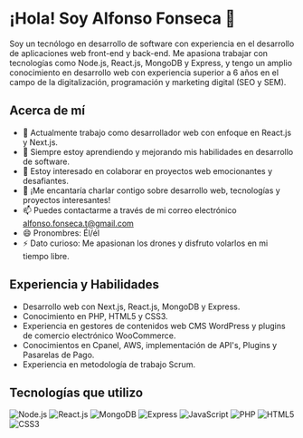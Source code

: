 # ¡Hola! Soy Alfonso Fonseca 👋

Soy un tecnólogo en desarrollo de software con experiencia en el desarrollo de aplicaciones web front-end y back-end. Me apasiona trabajar con tecnologías como Node.js, React.js, MongoDB y Express, y tengo un amplio conocimiento en desarrollo web con experiencia superior a 6 años en el campo de la digitalización, programación y marketing digital (SEO y SEM).

## Acerca de mí

- 🔭 Actualmente trabajo como desarrollador web con enfoque en React.js y Next.js.
- 🌱 Siempre estoy aprendiendo y mejorando mis habilidades en desarrollo de software.
- 👯 Estoy interesado en colaborar en proyectos web emocionantes y desafiantes.
- 💬 ¡Me encantaría charlar contigo sobre desarrollo web, tecnologías y proyectos interesantes!
- 📫 Puedes contactarme a través de mi correo electrónico [alfonso.fonseca.t@gmail.com](mailto:alfonso.fonseca.t@gmail.com)
- 😄 Pronombres: Él/él
- ⚡ Dato curioso: Me apasionan los drones y disfruto volarlos en mi tiempo libre.

## Experiencia y Habilidades

- Desarrollo web con Next.js, React.js, MongoDB y Express.
- Conocimiento en PHP, HTML5 y CSS3.
- Experiencia en gestores de contenidos web CMS WordPress y plugins de comercio electrónico WooCommerce.
- Conocimientos en Cpanel, AWS, implementación de API's, Plugins y Pasarelas de Pago.
- Experiencia en metodología de trabajo Scrum.

## Tecnologías que utilizo

![Node.js](https://img.shields.io/badge/-Node.js-339933?logo=node.js&logoColor=white&style=flat-square)
![React.js](https://img.shields.io/badge/-React.js-61DAFB?logo=react&logoColor=white&style=flat-square)
![MongoDB](https://img.shields.io/badge/-MongoDB-47A248?logo=mongodb&logoColor=white&style=flat-square)
![Express](https://img.shields.io/badge/-Express.js-000000?logo=express&style=flat-square)
![JavaScript](https://img.shields.io/badge/-JavaScript-F7DF1E?logo=javascript&logoColor=black&style=flat-square)
![PHP](https://img.shields.io/badge/-PHP-777BB4?logo=php&logoColor=white&style=flat-square)
![HTML5](https://img.shields.io/badge/-HTML5-E34F26?logo=html5&logoColor=white&style=flat-square)
![CSS3](https://img.shields.io/badge/-CSS3-1572B6?logo=css3&logoColor=white&style=flat-square)

